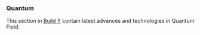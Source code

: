 ### Quantum

This section in [Build Y](https://buildy.necrozmalabs.com/) contain latest advances and technologies in Quantum Field.
